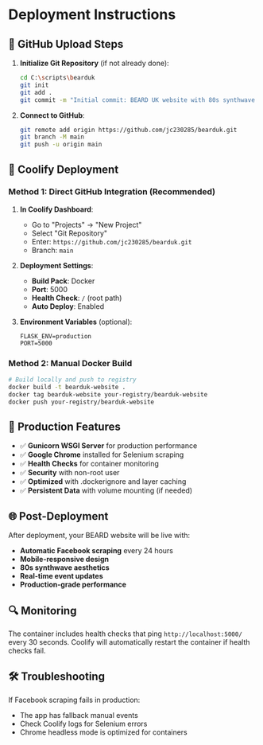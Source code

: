 # Deployment Instructions

## 🚀 GitHub Upload Steps

1. **Initialize Git Repository** (if not already done):
   ```bash
   cd C:\scripts\bearduk
   git init
   git add .
   git commit -m "Initial commit: BEARD UK website with 80s synthwave theme and Facebook scraping"
   ```

2. **Connect to GitHub**:
   ```bash
   git remote add origin https://github.com/jc230285/bearduk.git
   git branch -M main
   git push -u origin main
   ```

## 🐳 Coolify Deployment

### Method 1: Direct GitHub Integration (Recommended)

1. **In Coolify Dashboard**:
   - Go to "Projects" → "New Project"
   - Select "Git Repository"
   - Enter: `https://github.com/jc230285/bearduk.git`
   - Branch: `main`

2. **Deployment Settings**:
   - **Build Pack**: Docker
   - **Port**: 5000
   - **Health Check**: `/` (root path)
   - **Auto Deploy**: Enabled

3. **Environment Variables** (optional):
   ```
   FLASK_ENV=production
   PORT=5000
   ```

### Method 2: Manual Docker Build

```bash
# Build locally and push to registry
docker build -t bearduk-website .
docker tag bearduk-website your-registry/bearduk-website
docker push your-registry/bearduk-website
```

## 🔧 Production Features

- ✅ **Gunicorn WSGI Server** for production performance
- ✅ **Google Chrome** installed for Selenium scraping
- ✅ **Health Checks** for container monitoring
- ✅ **Security** with non-root user
- ✅ **Optimized** with .dockerignore and layer caching
- ✅ **Persistent Data** with volume mounting (if needed)

## 🌐 Post-Deployment

After deployment, your BEARD website will be live with:

- **Automatic Facebook scraping** every 24 hours
- **Mobile-responsive design** 
- **80s synthwave aesthetics**
- **Real-time event updates**
- **Production-grade performance**

## 🔍 Monitoring

The container includes health checks that ping `http://localhost:5000/` every 30 seconds. Coolify will automatically restart the container if health checks fail.

## 🛠️ Troubleshooting

If Facebook scraping fails in production:
- The app has fallback manual events
- Check Coolify logs for Selenium errors
- Chrome headless mode is optimized for containers